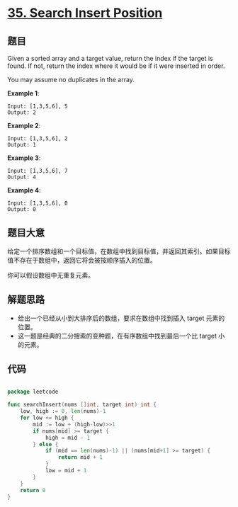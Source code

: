 # [35. Search Insert Position](https://leetcode.com/problems/search-insert-position/)


## 题目

Given a sorted array and a target value, return the index if the target is found. If not, return the index where it would be if it were inserted in order.

You may assume no duplicates in the array.

**Example 1**:

    Input: [1,3,5,6], 5
    Output: 2

**Example 2**:

    Input: [1,3,5,6], 2
    Output: 1

**Example 3**:

    Input: [1,3,5,6], 7
    Output: 4

**Example 4**:

    Input: [1,3,5,6], 0
    Output: 0


## 题目大意

给定一个排序数组和一个目标值，在数组中找到目标值，并返回其索引。如果目标值不存在于数组中，返回它将会被按顺序插入的位置。

你可以假设数组中无重复元素。

## 解题思路

- 给出一个已经从小到大排序后的数组，要求在数组中找到插入 target 元素的位置。
- 这一题是经典的二分搜索的变种题，在有序数组中找到最后一个比 target 小的元素。

## 代码

```go

package leetcode

func searchInsert(nums []int, target int) int {
	low, high := 0, len(nums)-1
	for low <= high {
		mid := low + (high-low)>>1
		if nums[mid] >= target {
			high = mid - 1
		} else {
			if (mid == len(nums)-1) || (nums[mid+1] >= target) {
				return mid + 1
			}
			low = mid + 1
		}
	}
	return 0
}


```
